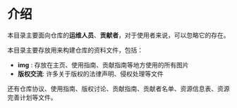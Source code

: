 # 介绍

本目录主要面向仓库的**运维人员**、**贡献者**，对于使用者来说，可以忽略它的存在。

本目录主要存放用来构建仓库的资料文件，包括：

- **img** : 存放在主页、使用指南、贡献指南等地方使用的所有图片
- **版权交流**: 许多关于版权的法律声明、侵权处理等文件

还有仓库协议、使用指南、版权讨论、贡献指南、贡献者名单、资源信息表、资源完善计划等文件。

